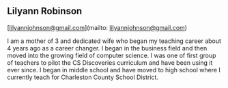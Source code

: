 ## Lilyann Robinson

[lilyannjohnson@gmail.com](mailto: lilyannjohnson@gmail.com)

I am a mother of 3 and dedicated wife who began my teaching career about 4 years ago as a career changer. I began in the business field and then moved into the growing field of computer science. I was one of first group of teachers to pilot the CS Discoveries curriculum and have been using it ever since. I began in middle school and have moved to high school where I currently teach for Charleston County School District.
